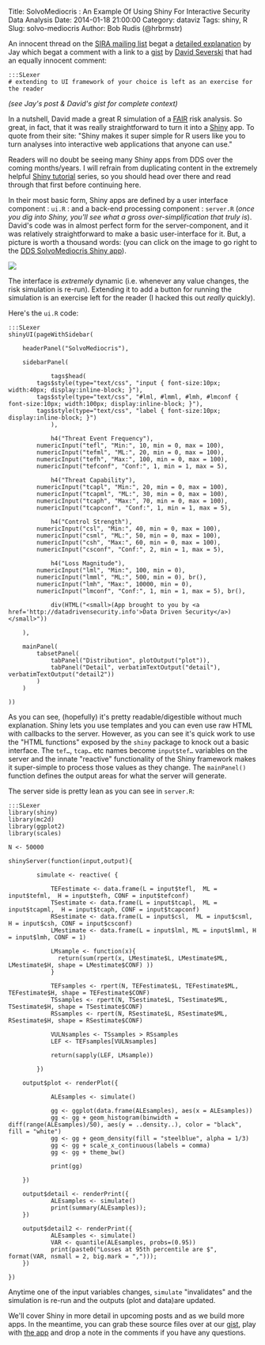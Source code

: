 Title: SolvoMediocris : An Example Of Using Shiny For Interactive Security Data Analysis 
Date: 2014-01-18 21:00:00
Category: dataviz
Tags: shiny, R
Slug: solvo-mediocris
Author: Bob Rudis (@hrbrmstr)

An innocent thread on the [SIRA mailing list](http://societyinforisk.org/) begat a [detailed explanation](http://datadrivensecurity.info/blog/posts/2014/Jan/severski/) by Jay which begat a comment with a link to a [gist](https://gist.github.com/davidski/8490758) by [David Severski](http://twitter.com/dseverski) that had an equally innocent comment:

	:::SLexer
	# extending to UI framework of your choice is left as an exercise for the reader
	
_(see Jay's post & David's gist for complete context)_

In a nutshell, David made a great R simulation of a [FAIR](http://en.wikipedia.org/wiki/Factor_analysis_of_information_risk) risk analysis. So great, in fact, that it was really straightforward to turn it into a [Shiny](http://www.rstudio.com/shiny/) app. To quote from their site: "Shiny makes it super simple for R users like you to turn analyses into interactive web applications that anyone can use."

Readers will no doubt be seeing many Shiny apps from DDS over the coming months/years. I will refrain from duplicating content in the extremely helpful [Shiny tutorial](http://rstudio.github.io/shiny/tutorial/) series, so you should head over there and read through that first before continuing here. 

In their most basic form, Shiny apps are defined by a user interface component : `ui.R` : and a back-end processing component : `server.R` (_once you dig into Shiny, you'll see what a gross over-simplification that truly is_). David's code was in almost perfect form for the server-component, and it was relatively straightforward to make a basic user-interface for it. But, a picture is worth a thousand words: (you can click on the image to go right to the [DDS SolvoMediocris Shiny app](http://shiny.dds.ec/solvomediocris/)).

<a href="http://shiny.dds.ec/solvomediocris/"><img src="http://dds.ec/blog/images/2014/01/SolvoMediocris.png" style="border:0; max-width:100%"></a>

The interface is _extremely_ dynamic (i.e. whenever any value changes, the risk simulation is re-run). Extending it to add a button for running the simulation is an exercise left for the reader (I hacked this out _really_ quickly).

Here's the `ui.R` code:

	:::SLexer
	shinyUI(pageWithSidebar(
		
	    headerPanel("SolvoMediocris"),
			
	    sidebarPanel(
				
				tags$head(
	        tags$style(type="text/css", "input { font-size:10px; width:40px; display:inline-block; }"),
	        tags$style(type="text/css", "#lml, #lmml, #lmh, #lmconf { font-size:10px; width:100px; display:inline-block; }"),
	        tags$style(type="text/css", "label { font-size:10px; display:inline-block; }")
				),
				
				h4("Threat Event Frequency"),
		    numericInput("tefl", "Min:", 10, min = 0, max = 100),
		    numericInput("tefml", "ML:", 20, min = 0, max = 100),
		    numericInput("tefh", "Max:", 100, min = 0, max = 100),
		    numericInput("tefconf", "Conf:", 1, min = 1, max = 5),
				
				h4("Threat Capability"),
		    numericInput("tcapl", "Min:", 20, min = 0, max = 100),
		    numericInput("tcapml", "ML:", 30, min = 0, max = 100),
		    numericInput("tcaph", "Max:", 70, min = 0, max = 100),
		    numericInput("tcapconf", "Conf:", 1, min = 1, max = 5),
				
				h4("Control Strength"),
		    numericInput("csl", "Min:", 40, min = 0, max = 100),
		    numericInput("csml", "ML:", 50, min = 0, max = 100),
		    numericInput("csh", "Max:", 60, min = 0, max = 100),
		    numericInput("csconf", "Conf:", 2, min = 1, max = 5),
				
				h4("Loss Magnitude"),
		    numericInput("lml", "Min:", 100, min = 0),
		    numericInput("lmml", "ML:", 500, min = 0), br(),
		    numericInput("lmh", "Max:", 10000, min = 0),
		    numericInput("lmconf", "Conf:", 1, min = 1, max = 5), br(),
				
				div(HTML("<small>(App brought to you by <a href='http://datadrivensecurity.info'>Data Driven Security</a>)</small>"))
				
	    ),
			
	    mainPanel(
	        tabsetPanel(
	            tabPanel("Distribution", plotOutput("plot")),
	            tabPanel("Detail", verbatimTextOutput("detail"), verbatimTextOutput("detail2"))
	        )
	    )
			
	))

As you can see, (hopefully) it's pretty readable/digestible without much explanation. Shiny lets you use templates and you can even use raw HTML with callbacks to the server. However, as you can see it's quick work to use the "HTML functions" exposed by the `shiny` package to knock out a basic interface.  The `tef…`, `tcap…` etc names become `input$tef…` variables on the server and the innate "reactive" functionality of the Shiny framework makes it super-simple to process those values as they change. The `mainPanel()` function defines the output areas for what the server will generate.

The server side is pretty lean as you can see in `server.R`:

	:::SLexer
	library(shiny)
	library(mc2d)
	library(ggplot2)
	library(scales)
	 
	N <- 50000
	 
	shinyServer(function(input,output){

			simulate <- reactive( {
				
				TEFestimate <- data.frame(L = input$tefl,  ML = input$tefml,  H = input$tefh, CONF = input$tefconf)
				TSestimate <- data.frame(L = input$tcapl,  ML = input$tcapml,  H = input$tcaph, CONF = input$tcapconf)
				RSestimate <- data.frame(L = input$csl,  ML = input$csml,  H = input$csh, CONF = input$csconf)
				LMestimate <- data.frame(L = input$lml, ML = input$lmml, H = input$lmh, CONF = 1)

				LMsample <- function(x){
				  return(sum(rpert(x, LMestimate$L, LMestimate$ML, LMestimate$H, shape = LMestimate$CONF) ))
				}

				TEFsamples <- rpert(N, TEFestimate$L, TEFestimate$ML, TEFestimate$H, shape = TEFestimate$CONF)
				TSsamples <- rpert(N, TSestimate$L, TSestimate$ML, TSestimate$H, shape = TSestimate$CONF)
				RSsamples <- rpert(N, RSestimate$L, RSestimate$ML, RSestimate$H, shape = RSestimate$CONF)

				VULNsamples <- TSsamples > RSsamples
				LEF <- TEFsamples[VULNsamples]

				return(sapply(LEF, LMsample))
					
			})
	  
	    output$plot <- renderPlot({
				
				ALEsamples <- simulate()
				
				gg <- ggplot(data.frame(ALEsamples), aes(x = ALEsamples))
				gg <- gg + geom_histogram(binwidth = diff(range(ALEsamples)/50), aes(y = ..density..), color = "black", fill = "white")
				gg <- gg + geom_density(fill = "steelblue", alpha = 1/3)
				gg <- gg + scale_x_continuous(labels = comma)
				gg <- gg + theme_bw()
				
				print(gg)

	    })
	     
	    output$detail <- renderPrint({			
				ALEsamples <- simulate()
				print(summary(ALEsamples));
	    })
	     
	    output$detail2 <- renderPrint({
				ALEsamples <- simulate()
				VAR <- quantile(ALEsamples, probs=(0.95))
				print(paste0("Losses at 95th percentile are $", format(VAR, nsmall = 2, big.mark = ",")));
	    })
	     
	})

Anytime one of the input variables changes, `simulate` "invalidates" and the simulation is re-run and the outputs (plot and data)are updated.

We'll cover Shiny in more detail in upcoming posts and as we build more apps. In the meantime, you can grab these source files over at our [gist](https://gist.github.com/hrbrmstr/8499598), play with [the app](http://shiny.dds.ec/solvomediocris/) and drop a note in the comments if you have any questions.